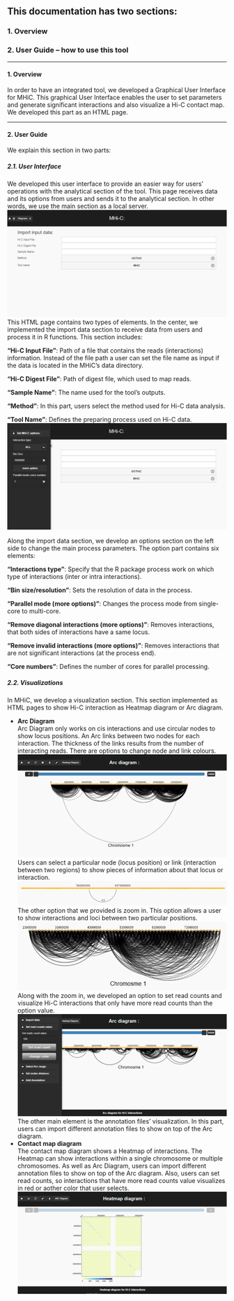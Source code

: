 ## This documentation has two sections:
### 1.	Overview
### 2.	User Guide – how to use this tool

------------

#### 1.	Overview 
In order to have an integrated tool, we developed a Graphical User Interface for MHiC. This graphical User Interface enables the user to set parameters and generate significant interactions and also visualize a Hi-C contact map. We developed this part as an HTML page.

------------

#### 2.	User Guide
We explain this section in two parts:
##### 2.1.	User Interface
We developed this user interface to provide an easier way for users’ operations with the analytical section of the tool. This page receives data and its options from users and sends it to the analytical section. In other words, we use the main section as a local server.
![](https://github.com/MHi-C/MHiCUI/blob/master/image/s1.png)  
This HTML page contains two types of elements. In the center, we implemented the import data section to receive data from users and process it in R functions. This section includes: 
  
**“Hi-C Input File”**: Path of a file that contains the reads (interactions) information. Instead of the file path a user can set the file name as input if the data is located in the MHiC’s data directory.  
  
**“Hi-C Digest File”**: Path of digest file, which used to map reads.  
  
**“Sample Name”**: The name used for the tool’s outputs.  
  
**“Method”**: In this part, users select the method used for Hi-C data analysis.
  
**“Tool Name”**: Defines the preparing process used on Hi-C data.  
![](https://github.com/MHi-C/MHiCUI/blob/master/image/s2.png)  
  
Along the import data section, we develop an options section on the left side to change the main process parameters. The option part contains six elements:  
  
**“Interactions type”**: Specify that the R package process work on which type of interactions (inter or intra interactions).  
  
**“Bin size/resolution”**: Sets the resolution of data in the process.  
  
**“Parallel mode (more options)”**: Changes the process mode from single-core to multi-core.  
  
**“Remove diagonal interactions (more options)”**: Removes interactions, that both sides of interactions have a same locus. 
  
**“Remove invalid interactions (more options)”**: Removes interactions that are not significant interactions (at the process end).  
  
**“Core numbers”**: Defines the number of cores for parallel processing.  
##### 2.2.	Visualizations
In MHiC, we develop a visualization section. This section implemented as HTML pages to show Hi-C interaction as Heatmap diagram or Arc diagram.
- **Arc Diagram**  
Arc Diagram only works on cis interactions and use circular nodes to show locus positions. An Arc links between two nodes for each interaction. The thickness of the links results from the number of interacting reads. There are options to change node and link colours. 
![](https://github.com/MHi-C/MHiCUI/blob/master/image/s3.png)  
Users can select a particular node (locus position) or link (interaction between two regions) to show pieces of information about that locus or interaction. 
![](https://github.com/MHi-C/MHiCUI/blob/master/image/s4.png)  
The other option that we provided is zoom in. This option allows a user to show interactions and loci between two particular positions. 
![](https://github.com/MHi-C/MHiCUI/blob/master/image/s5.png)  
Along with the zoom in, we developed an option to set read counts and visualize Hi-C interactions that only have more read counts than the option value.  
![](https://github.com/MHi-C/MHiCUI/blob/master/image/s6.png)  
The other main element is the annotation files’ visualization. In this part, users can import different annotation files to show on top of the Arc diagram. 
- **Contact map diagram**  
The contact map diagram shows a Heatmap of interactions. The Heatmap can show interactions within a single chromosome or multiple chromosomes. As well as Arc Diagram, users can import different annotation files to show on top of the Arc diagram. Also, users can set read counts, so interactions that have more read counts value visualizes in red or aother color that user selects.  
![](https://github.com/MHi-C/MHiCUI/blob/master/image/s7.png)  
